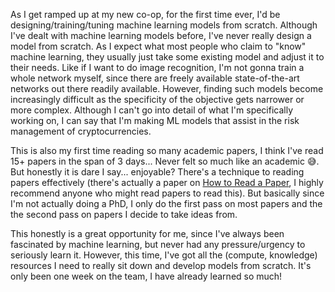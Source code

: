 As I get ramped up at my new co-op, for the first time ever, I'd be designing/training/tuning machine learning models from scratch. Although I've dealt with machine learning models before, I've never really design a model from scratch. As I expect what most people who claim to "know" machine learning, they usually just take some existing model and adjust it to their needs. Like if I want to do image recognition, I'm not gonna train a whole network myself, since there are freely available state-of-the-art networks out there readily available. However, finding such models become increasingly difficult as the specificity of the objective gets narrower or more complex. Although I can't go into detail of what I'm specifically working on, I can say that I'm making ML models that assist in the risk management of cryptocurrencies. 

This is also my first time reading so many academic papers, I think I've read 15+ papers in the span of 3 days... Never felt so much like an academic 😅. But honestly it is dare I say... enjoyable? There's a technique to reading papers effectively (there's actually a paper on [How to Read a Paper](http://blizzard.cs.uwaterloo.ca/keshav/home/Papers/data/07/paper-reading.pdf), I highly recommend anyone who might read papers to read this). But basically since I'm not actually doing a PhD, I only do the first pass on most papers and the the second pass on papers I decide to take ideas from.

This honestly is a great opportunity for me, since I've always been fascinated by machine learning, but never had any pressure/urgency to seriously learn it. However, this time, I've got all the (compute, knowledge) resources I need to really sit down and develop models from scratch. It's only been one week on the team, I have already learned so much!